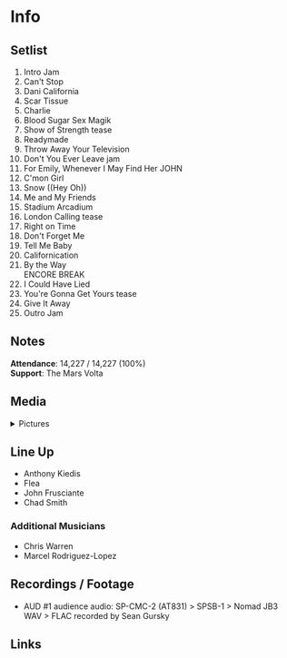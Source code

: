 # Info

## Setlist

1. Intro Jam
2. Can't Stop
3. Dani California
4. Scar Tissue
5. Charlie
6. Blood Sugar Sex Magik
7. Show of Strength tease
8. Readymade
9. Throw Away Your Television
10. Don't You Ever Leave jam
11. For Emily, Whenever I May Find Her JOHN
12. C'mon Girl
13. Snow ((Hey Oh))
14. Me and My Friends
15. Stadium Arcadium
16. London Calling tease
17. Right on Time
18. Don't Forget Me
19. Tell Me Baby
20. Californication
21. By the Way
<br> ENCORE BREAK
22. I Could Have Lied
23. You're Gonna Get Yours tease
24. Give It Away
25. Outro Jam

## Notes

**Attendance**: 14,227 / 14,227 (100%)
<br>
**Support**: The Mars Volta

## Media 

<details>
  <summary>Pictures</summary>
  <!--<img alt="Setlist" title="Setlist" src="_.jpg" height="200" />
  <img alt="Flyer" title="Flyer" src="_.jpg" height="200" />
  <img alt="Clipper" title="Clipper" src="_.jpg" height="200" />
  <img alt="Ticket" title="Ticket" src="_.jpg" height="200" />
  -->
</details>

## Line Up

* Anthony Kiedis
* Flea
* John Frusciante
* Chad Smith

### Additional Musicians

* Chris Warren  
* Marcel Rodriguez-Lopez

## Recordings / Footage

* AUD #1 audience audio: SP-CMC-2 (AT831) > SPSB-1 > Nomad JB3 WAV > FLAC recorded by Sean Gursky

## Links
